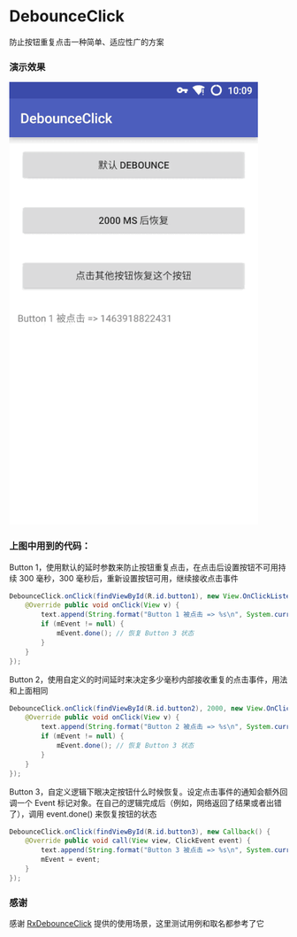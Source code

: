 # DebounceClick

防止按钮重复点击一种简单、适应性广的方案

### 演示效果

![](art/sample.gif)

### 上图中用到的代码：

Button 1，使用默认的延时参数来防止按钮重复点击，在点击后设置按钮不可用持续 300 毫秒，300 毫秒后，重新设置按钮可用，继续接收点击事件
```java
DebounceClick.onClick(findViewById(R.id.button1), new View.OnClickListener() {
    @Override public void onClick(View v) {
        text.append(String.format("Button 1 被点击 => %s\n", System.currentTimeMillis()));
        if (mEvent != null) {
            mEvent.done(); // 恢复 Button 3 状态
        }
    }
});
```
Button 2，使用自定义的时间延时来决定多少毫秒内部接收重复的点击事件，用法和上面相同
```java
DebounceClick.onClick(findViewById(R.id.button2), 2000, new View.OnClickListener() {
    @Override public void onClick(View v) {
        text.append(String.format("Button 2 被点击 => %s\n", System.currentTimeMillis()));
        if (mEvent != null) {
            mEvent.done(); // 恢复 Button 3 状态
        }
    }
});
```
Button 3，自定义逻辑下眼决定按钮什么时候恢复。设定点击事件的通知会额外回调一个 Event 标记对象。在自己的逻辑完成后（例如，网络返回了结果或者出错了），调用 event.done() 来恢复按钮的状态
```java
DebounceClick.onClick(findViewById(R.id.button3), new Callback() {
    @Override public void call(View view, ClickEvent event) {
        text.append(String.format("Button 3 被点击 => %s\n", System.currentTimeMillis()));
        mEvent = event;
    }
});
```

### 感谢

感谢 [RxDebounceClick](https://github.com/SmartDengg/RxDebounceClick) 提供的使用场景，这里测试用例和取名都参考了它
